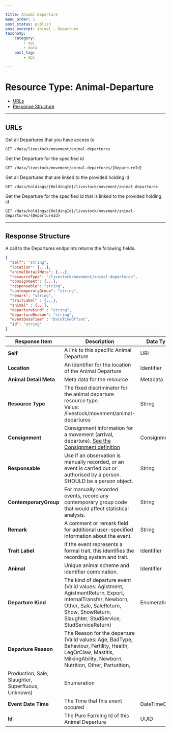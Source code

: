 ```yaml
---

title: Animal Departure
menu_order: 1
post_status: publish
post_excerpt: Animal - Departure
taxonomy:
    category:
        - api
        - data
    post_tag:
        - api

---
```


# Resource Type: Animal-Departure

- [URLs]()
- [Response Structure]()

---

## URLs

Get all Departures that you have access to

```
GET /data/livestock/movement/animal-departures
```

Get the Departure for the specified id

```
GET /data/livestock/movement/animal-departures/{DepartureId}
```

Get all Departures that are linked to the provided holding id

```
GET /data/holdings/{HoldingId}/livestock/movement/animal-departures
```

Get the Departure for the specified id that is linked to the provided holding id

```
GET /data/holdings/{HoldingId}/livestock/movement/animal-departures/{DepartureId}
```

---

## Response Structure

A call to the Departures endpoints returns the following fields.

```json
{
  "self": "string",
  "location": {...},
  "animalDetailMeta": {...},
  "resourceType": "/livestock/movement/animal-departures",
  "consignment": {...},
  "responsable": "string",
  "contemporaryGroup": "string",
  "remark": "string",
  "traitLabel" : {...},
  "animal" : {...},
  "departureKind" : "string",
  "departureReason": "string",
  "eventDateTime" : "DateTimeOffset",
  "id": "string"
}
```

| Response Item | Description | Data Type |
| ------------- | ----------- | --------- |
|**Self** | A link to this specific Animal Departure | URI |
|**Location** | An identifier for the location of the Animal Departure | Identifier |
|**Animal Detail Meta** | Meta data for the resource | Metadata |
|**Resource Type** | The fixed discriminator for the animal departure resource type.<br/>Value: /livestock/movement/animal-departures  | String |
|**Consignment** | Consignment information for a movement (arrival, departure). [See the Consignment definition](/resource-types/livestock/movements/consignment.md) | Consignment |
|**Responsable** | Use if an observation is manually recorded, or an event is carried out or authorised by a person. SHOULD be a person object. | String |
|**ContemporaryGroup** | For manually recorded events, record any contemporary group code that would affect statistical analysis. | String |
|**Remark** | A comment or remark field for additional user-specified information about the event. | String |
|**Trait Label** | If the event represents a formal trait, this identifies the recording system and trait. | Identifier |
|**Animal** | Unique animal scheme and identifier combination.| Identifier |
|**Departure Kind** | The kind of departure event (Valid values: Agistment, AgistmentReturn, Export, InternalTransfer, Newborn, Other, Sale, SaleReturn, Show, ShowReturn, Slaughter, StudService, StudServiceReturn) | Enumeration |
|**Departure Reason** | The Reason for the departure (Valid values: Age, BadType, Behaviour, Fertility, Health, LegOrClaw, Mastitis, MilkingAbility, Newborn, Nutrition, Other, Parturition,
Production, Sale, Slaughter, Superfluous, Unknown) | Enumeration |
|**Event Date Time** | The Time that this event occured | DateTimeOffset |
|**Id** | The Pure Farming Id of this Animal Departure | UUID |